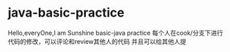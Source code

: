 # java-basic-practice
Hello,everyOne,I am Sunshine
basic-java practice
每个人在cook/分支下进行代码的修改，可以评论和review其他人的代码
并且可以给其他人提
